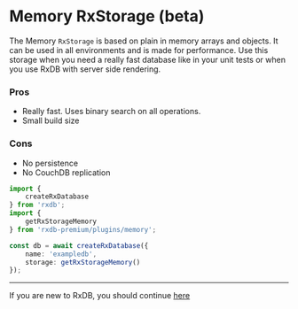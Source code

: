 # Memory RxStorage (beta)

The Memory `RxStorage` is based on plain in memory arrays and objects. It can be used in all environments and is made for performance.
Use this storage when you need a really fast database like in your unit tests or when you use RxDB with server side rendering.

### Pros

- Really fast. Uses binary search on all operations.
- Small build size

### Cons

- No persistence
- No CouchDB replication


```ts
import {
    createRxDatabase
} from 'rxdb';
import {
    getRxStorageMemory
} from 'rxdb-premium/plugins/memory';

const db = await createRxDatabase({
    name: 'exampledb',
    storage: getRxStorageMemory()
});
```


--------------------------------------------------------------------------------

If you are new to RxDB, you should continue [here](./rx-storage-indexeddb.md)
